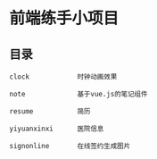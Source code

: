 前端练手小项目
==============

目录
----

```
clock            时钟动画效果

note             基于vue.js的笔记组件

resume           简历

yiyuanxinxi      医院信息

signonline       在线签约生成图片
```
